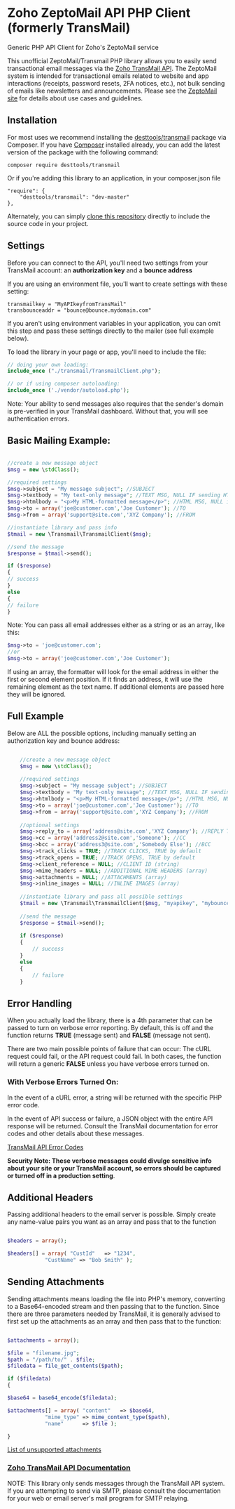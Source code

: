 # Zoho ZeptoMail API PHP Client (formerly TransMail) 

Generic PHP API Client for Zoho's ZeptoMail service

This unofficial ZeptoMail/Transmail PHP library allows you to easily send transactional email messages via the [Zoho TransMail API](https://www.zoho.com/zeptomail/). 
The ZeptoMail system is intended for transactional emails related to website and app interactions (receipts, password resets, 2FA notices, etc.), not bulk sending of emails like newsletters and announcements. 
Please see the [ZeptoMail site](https://www.zoho.com/zeptomail/) for details about use cases and guidelines.


## Installation

For most uses we recommend installing the [desttools/transmail](https://packagist.org/packages/desttools/transmail) package via Composer. If you have [Composer](https://getcomposer.org) installed already, you can add the latest version of the package with the following command:

```
composer require desttools/transmail
```

Or if you're adding this library to an application, in your composer.json file

```
"require": {
	"desttools/transmail": "dev-master"
},

```

Alternately, you can simply [clone this repository](https://github.com/desttools/transmail.git) directly to include the source code in your project.

## Settings

Before you can connect to the API, you'll need two settings from your TransMail account: an **authorization key** and a **bounce address**

If you are using an environment file, you'll want to create settings with these setting:

```
transmailkey = "MyAPIkeyfromTransMail"
transbounceaddr = "bounce@bounce.mydomain.com"
```

If you aren't using environment variables in your application, you can omit this step and pass these settings directly to the mailer (see full example below).

To load the library in your page or app, you'll need to include the file:

```PHP 
// doing your own loading:
include_once ("./transmail/TransmailClient.php");

// or if using composer autoloading: 
include_once ('./vendor/autoload.php'); 

```

Note: Your ability to send messages also requires that the sender's domain is pre-verified in your TransMail dashboard. Without that, you will see authentication errors.


## Basic Mailing Example:

```PHP 

//create a new message object
$msg = new \stdClass();

//required settings
$msg->subject = "My message subject"; //SUBJECT
$msg->textbody = "My text-only message"; //TEXT MSG, NULL IF sending HTML
$msg->htmlbody = "<p>My HTML-formatted message</p>"; //HTML MSG, NULL if sending TEXT
$msg->to = array('joe@customer.com','Joe Customer'); //TO
$msg->from = array('support@site.com','XYZ Company'); //FROM

//instantiate library and pass info
$tmail = new \Transmail\TransmailClient($msg);

//send the message
$response = $tmail->send();

if ($response)
{
// success
} 
else 
{
// failure
}

```

Note: You can pass all email addresses either as a string or as an array, like this:

```PHP 
$msg->to = 'joe@customer.com'; 
//or
$msg->to = array('joe@customer.com','Joe Customer');
```
If using an array, the formatter will look for the email address in either the first or second element position. If it finds an address, it will use the remaining element as the text name. If additional elements are passed here they will be ignored.

## Full Example

Below are ALL the possible options, including manually setting an authorization key and bounce address:

```PHP 

	//create a new message object
	$msg = new \stdClass();
	
	//required settings
	$msg->subject = "My message subject"; //SUBJECT
	$msg->textbody = "My text-only message"; //TEXT MSG, NULL IF sending HTML
	$msg->htmlbody = "<p>My HTML-formatted message</p>"; //HTML MSG, NULL if sending TEXT
	$msg->to = array('joe@customer.com','Joe Customer'); //TO
	$msg->from = array('support@site.com','XYZ Company'); //FROM
	
	//optional settings
	$msg->reply_to = array('address@site.com','XYZ Company'); //REPLY TO
	$msg->cc = array('address2@site.com','Someone'); //CC
	$msg->bcc = array('address3@site.com','Somebody Else'); //BCC
	$msg->track_clicks = TRUE; //TRACK CLICKS, TRUE by default
	$msg->track_opens = TRUE; //TRACK OPENS, TRUE by default
	$msg->client_reference = NULL; //CLIENT ID (string)
	$msg->mime_headers = NULL; //ADDITIONAL MIME HEADERS (array)
	$msg->attachments = NULL; //ATTACHMENTS (array)
	$msg->inline_images = NULL; //INLINE IMAGES (array)
	
	//instantiate library and pass all possible settings
	$tmail = new \Transmail\TransmailClient($msg, "myapikey", "mybounce@address.com", TRUE);
	
	//send the message
	$response = $tmail->send();
			
	if ($response)
	{
		// success
	} 
	else 
	{
		// failure
	}

```

## Error Handling

When you actually load the library, there is a 4th parameter that can be passed to turn on verbose error reporting. By default, this is off and the function returns **TRUE** (message sent) and **FALSE** (message not sent).

There are two main possible points of failure that can occur: The cURL request could fail, or the API request could fail. In both cases, the function will return a generic **FALSE** unless you have verbose errors turned on. 

### With Verbose Errors Turned On:

In the event of a cURL error, a string will be returned with the specific PHP error code.

In the event of API success or failure, a JSON object with the entire API response will be returned. Consult the TransMail documentation for error codes and other details about these messages.

[TransMail API Error Codes](https://www.zoho.com/zeptomail/help/api/error-codes.html)

**Security Note: These verbose messages could divulge sensitive info about your site or your TransMail account, so errors should be captured or turned off in a production setting**.

## Additional Headers

Passing additional headers to the email server is possible. Simply create any name-value pairs you want as an array and pass that to the function

```PHP 

$headers = array();

$headers[] = array( "CustId"   => "1234",
		    "CustName" => "Bob Smith" );

```

## Sending Attachments

Sending attachments means loading the file into PHP's memory, converting to a Base64-encoded stream and then passing that to the function. Since there are three parameters needed by TransMail, it is generally advised to first set up the attachments as an array and then pass that to the function:

```PHP 

$attachments = array();

$file = "filename.jpg";
$path = "/path/to/" . $file;
$filedata = file_get_contents($path);

if ($filedata) 
{

$base64 = base64_encode($filedata);

$attachments[] = array( "content"   => $base64,
			"mime_type" => mime_content_type($path),
			"name"      => $file );

}

```

[List of unsupported attachments](https://www.zoho.com/zeptomail/help/file-cache.html#alink-un-sup-for)


### [Zoho TransMail API Documentation](https://www.zoho.com/zeptomail/help/introduction.html)

NOTE: This library only sends messages through the TransMail API system. If you are attempting to send via SMTP, please consult the documentation for your web or email server's mail program for SMTP relaying.
